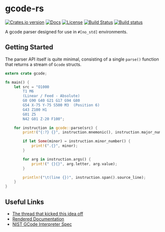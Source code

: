 # gcode-rs

[![Crates.io version](https://img.shields.io/crates/v/gcode.svg)](https://crates.io/crates/gcode)
[![Docs](https://docs.rs/gcode/badge.svg)](https://docs.rs/gcode/)
[![License](http://img.shields.io/:license-MIT-blue.svg)](http://doge.mit-license.org)
[![Build Status](https://travis-ci.org/Michael-F-Bryan/gcode-rs.svg?branch=master)](https://travis-ci.org/Michael-F-Bryan/gcode-rs)
[![Build status](https://ci.appveyor.com/api/projects/status/1b9pank3tu0oaoy7?svg=true)](https://ci.appveyor.com/project/Michael-F-Bryan/gcode-rs)

A gcode parser designed for use in `#[no_std]` environments.

## Getting Started

The parser API itself is quite minimal, consisting of a single `parse()`
function that returns a stream of `Gcode` structs.

```rust
extern crate gcode;

fn main() {
    let src = "O1000
        T1 M6
        (Linear / Feed - Absolute)
        G0 G90 G40 G21 G17 G94 G80
        G54 X-75 Y-75 S500 M3  (Position 6)
        G43 Z100 H1
        G01 Z5
        N42 G01 Z-20 F100";

    for instruction in gcode::parse(src) {
        print!("{:?} {}", instruction.mnemonic(), instruction.major_number());

        if let Some(minor) = instruction.minor_number() {
            print!(".{}", minor);
        }

        for arg in instruction.args() {
            print!(" {}{}", arg.letter, arg.value);
        }

        println!("\t(line {})", instruction.span().source_line);
    }
}
```

## Useful Links

- [The thread that kicked this idea off][thread]
- [Rendered Documentation][docs]
- [NIST GCode Interpreter Spec][nist]


[thread]:https://users.rust-lang.org/t/g-code-interpreter/10930
[docs]: https://michael-f-bryan.github.io/gcode-rs/
[p3]: https://github.com/Michael-F-Bryan/gcode-rs/blob/master/tests/data/program_3.gcode
[nist]: http://ws680.nist.gov/publication/get_pdf.cfm?pub_id=823374
